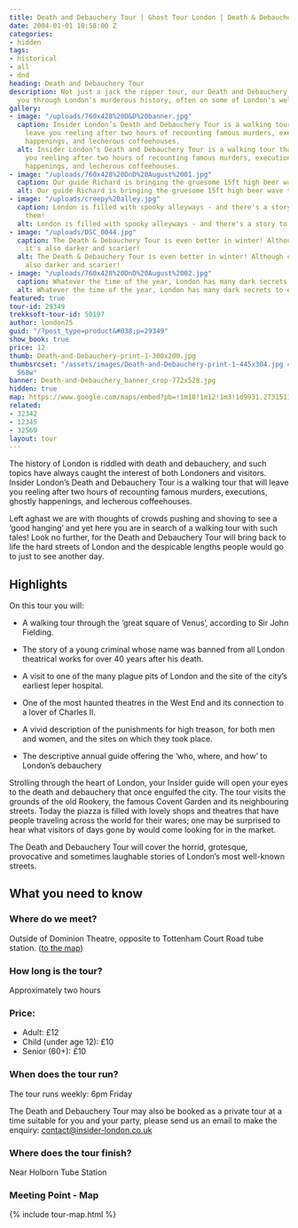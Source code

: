 ```yaml
---
title: Death and Debauchery Tour | Ghost Tour London | Death & Debauchery
date: 2004-01-01 10:58:00 Z
categories:
- hidden
tags:
- historical
- all
- dnd
heading: Death and Debauchery Tour
description: Not just a jack the ripper tour, our Death and Debauchery tour will take
  you through London's murderous history, often on some of London's well known streets
gallery:
- image: "/uploads/760x428%20D&D%20banner.jpg"
  caption: Insider London’s Death and Debauchery Tour is a walking tour that will
    leave you reeling after two hours of recounting famous murders, executions, ghostly
    happenings, and lecherous coffeehouses.
  alt: Insider London’s Death and Debauchery Tour is a walking tour that will leave
    you reeling after two hours of recounting famous murders, executions, ghostly
    happenings, and lecherous coffeehouses.
- image: "/uploads/760x428%20DnD%20August%2001.jpg"
  caption: Our guide Richard is bringing the gruesome 15ft high beer wave to life!
  alt: Our guide Richard is bringing the gruesome 15ft high beer wave to life!
- image: "/uploads/creepy%20alley.jpg"
  caption: London is filled with spooky alleyways - and there's a story to most of
    them!
  alt: London is filled with spooky alleyways - and there's a story to most of them!
- image: "/uploads/DSC_0044.jpg"
  caption: The Death & Debauchery Tour is even better in winter! Although colder,
    it's also darker and scarier!
  alt: The Death & Debauchery Tour is even better in winter! Although colder, it's
    also darker and scarier!
- image: "/uploads/760x428%20DnD%20August%2002.jpg"
  caption: Whatever the time of the year, London has many dark secrets to explore.
  alt: Whatever the time of the year, London has many dark secrets to explore.
featured: true
tour-id: 29349
trekksoft-tour-id: 50197
author: london75
guid: "/?post_type=product&#038;p=29349"
show_book: true
price: 12
thumb: Death-and-Debauchery-print-1-300x200.jpg
thumbsrcset: "/assets/images/Death-and-Debauchery-print-1-445x304.jpg 445w, /assets/images/Death-and-Debauchery-print-1-568x388.jpg
  568w"
banner: Death-and-Debauchery_banner_crop-772x528.jpg
hidden: true
map: https://www.google.com/maps/embed?pb=!1m18!1m12!1m3!1d9931.27315116613!2d-0.132637911781476!3d51.51654964219215!2m3!1f0!2f0!3f0!3m2!1i1024!2i768!4f13.1!3m3!1m2!1s0x48761b2d6954b527%3A0xa11d7ff34a8e1347!2sDominion+Theatre!5e0!3m2!1sen!2s!4v1431588707092
related:
- 32342
- 12345
- 32569
layout: tour
---
```


<p>The history of London is riddled with death and debauchery, and such topics have always caught the interest of both Londoners and visitors.  Insider London’s Death and Debauchery Tour is a walking tour that will leave you reeling after two hours of recounting famous murders, executions, ghostly happenings, and lecherous coffeehouses. </p>

<p>Left aghast we are with thoughts of crowds pushing and shoving to see a ‘good hanging’ and yet here you are in search of a walking tour with such tales!  Look no further, for the Death and Debauchery Tour will bring back to life the hard streets of London and the despicable lengths people would go to just to see another day.</p>

## Highlights

On this tour you will:

* A walking tour through the ‘great square of Venus’, according to Sir John Fielding. 

* The story of a young criminal whose name was banned from all London theatrical works for over 40 years after his death.

* A visit to one of the many plague pits of London and the site of the city’s earliest leper hospital.

* One of the most haunted theatres in the West End and its connection to a lover of Charles II.

* A vivid description of the punishments for high treason, for both men and women, and the sites on which they took place.

* The descriptive annual guide offering the ‘who, where, and how’ to London’s debauchery


<p>Strolling through the heart of London, your Insider guide will open your eyes to the death and debauchery that once engulfed the city.  The tour visits the grounds of the old Rookery, the famous Covent Garden and its neighbouring streets.  Today the piazza is filled with lovely shops and theatres that have people traveling across the world for their wares; one may be surprised to hear what visitors of days gone by would come looking for in the market.</p>

<p>The Death and Debauchery Tour will cover the horrid, grotesque, provocative and sometimes laughable stories of London’s most well-known streets.</p>


## What you need to know

### Where do we meet?

Outside of Dominion Theatre, opposite to Tottenham Court Road tube station. ([to the map](#map))

### How long is the tour?

Approximately two hours

### Price:

* Adult: £12
* Child (under age 12): £10
* Senior (60\+): £10

### When does the tour run?

The tour runs weekly: 6pm Friday

The Death and Debauchery Tour may also be booked as a private tour at a time suitable for you and your party, please send us an email to make the enquiry: [contact@insider-london.co.uk](mailto:contact@insider-london.co.uk)

### Where does the tour finish?

Near Holborn Tube Station

<h3 id="map">Meeting Point - Map</h3>
{% include tour-map.html %}